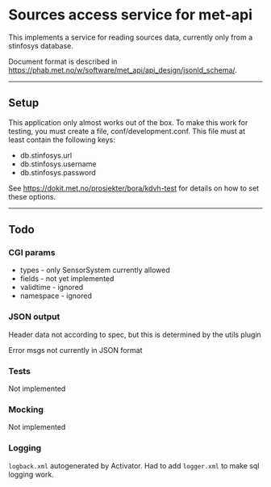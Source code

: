 # Sources access service for met-api

This implements a service for reading sources data, currently only
from a stinfosys database.

Document format is described in <https://phab.met.no/w/software/met_api/api_design/jsonld_schema/>.

------------

## Setup

This application only almost works out of the box. To make this work
for testing, you must create a file, conf/development.conf. This file
must at least contain the following keys:

  * db.stinfosys.url
  * db.stinfosys.username
  * db.stinfosys.password

See https://dokit.met.no/prosjekter/bora/kdvh-test for details on how
to set these options.

--------------

## Todo

### CGI params

- types - only SensorSystem currently allowed
- fields - not yet implemented
- validtime - ignored
- namespace - ignored

### JSON output

Header data not according to spec, but this is determined by the utils plugin

Error msgs not currently in JSON format

### Tests

Not implemented

### Mocking

Not implemented

### Logging

`logback.xml` autogenerated by Activator. Had to add `logger.xml` to make sql logging work.
